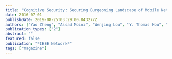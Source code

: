 ```yaml
---
title: "Cognitive Security: Securing Burgeoning Landscape of Mobile Network"
date: 2016-07-01
publishDate: 2019-08-25T03:29:00.843277Z
authors: ["Yao Zheng", "Assad Moini", "Wenjing Lou", "Y. Thomas Hou", "Yuichi Kawamoto"]
publication_types: ["2"]
abstract: ""
featured: false
publication: "*IEEE Network*"
tags: ["magazine"]
---
```


